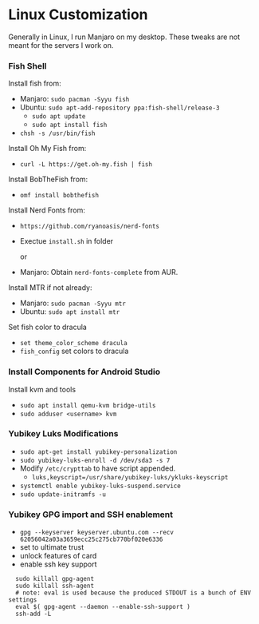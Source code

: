# Linux Customization

Generally in Linux, I run Manjaro on my desktop. These tweaks are not meant for the servers I work on.

### Fish Shell

Install fish from:

- Manjaro: `sudo pacman -Syyu fish`
- Ubuntu: `sudo apt-add-repository ppa:fish-shell/release-3`
  - `sudo apt update`
  - `sudo apt install fish`
- `chsh -s /usr/bin/fish`

Install Oh My Fish from:

- `curl -L https://get.oh-my.fish | fish`

Install BobTheFish from:

- `omf install bobthefish`

Install Nerd Fonts from:

- `https://github.com/ryanoasis/nerd-fonts`
- Exectue `install.sh` in folder

    or

- Manjaro: Obtain `nerd-fonts-complete` from AUR.

Install MTR if not already:

- Manjaro: `sudo pacman -Syyu mtr`
- Ubuntu: `sudo apt install mtr`

Set fish color to dracula

- `set theme_color_scheme dracula`
- `fish_config` set colors to dracula

### Install Components for Android Studio

Install kvm and tools
- `sudo apt install qemu-kvm bridge-utils`
- `sudo adduser <username> kvm`

### Yubikey Luks Modifications
- `sudo apt-get install yubikey-personalization`
- `sudo yubikey-luks-enroll -d /dev/sda3 -s 7`
- Modify `/etc/crypttab` to have script appended.
  - `luks,keyscript=/usr/share/yubikey-luks/ykluks-keyscript`
- `systemctl enable yubikey-luks-suspend.service`
- `sudo update-initramfs -u`

### Yubikey GPG import and SSH enablement
- `gpg --keyserver keyserver.ubuntu.com --recv 62056042a03a3659ecc25c275cb770bf020e6336`
- set to ultimate trust
- unlock features of card
- enable ssh key support
```
  sudo killall gpg-agent
  sudo killall ssh-agent
  # note: eval is used because the produced STDOUT is a bunch of ENV settings
  eval $( gpg-agent --daemon --enable-ssh-support )
  ssh-add -L
```
